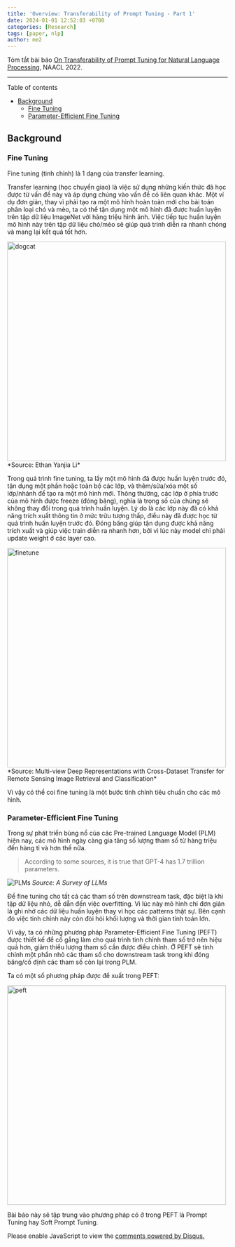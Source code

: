 ```yaml
---
title: 'Overview: Transferability of Prompt Tuning - Part 1'
date: 2024-01-01 12:52:03 +0700
categories: [Research]
tags: [paper, nlp]     
author: me2
---
```

Tóm tắt bài báo [On Transferability of Prompt Tuning for Natural Language Processing](https://aclanthology.org/2022.naacl-main.290.pdf),  NAACL 2022.

---

Table of contents
- [Background](#background)
  - [Fine Tuning](#fine-tuning)
  - [Parameter-Efficient Fine Tuning](#parameter-efficient-fine-tuning)

## Background<a name="background"></a>
### Fine Tuning<a name="fine-tuning"></a>
Fine tuning (tinh chỉnh) là 1 dạng của transfer learning. 

Transfer learning (học chuyển giao) là việc sử dụng những kiến thức đã học được từ vấn đề này và áp dụng chúng vào vấn đề  có liên quan khác. Một ví dụ đơn giản, thay vì phải tạo ra một mô hình hoàn toàn mới cho bài toán phân loại chó và mèo, ta có thể tận dụng một mô hình đã được huấn luyện trên tập dữ liệu ImageNet với hàng triệu hình ảnh. Việc tiếp tục huấn luyện mô hình này trên tập dữ liệu chó/mèo sẽ giúp quá trình diễn ra nhanh chóng và mang lại kết quả tốt hơn.

<img src="https://miro.medium.com/v2/resize:fit:822/1*CV81vQUQTq-ko_ER9gvqjg.png" alt ="dogcat" width="500"/>
*Source: Ethan Yanjia Li*


Trong quá trình fine tuning, ta lấy một mô hình đã được huấn luyện trước đó, tận dụng một phần hoặc toàn bộ các lớp, và thêm/sửa/xóa một số lớp/nhánh để tạo ra một mô hình mới. Thông thường, các lớp ở phía trước của mô hình được freeze (đóng băng), nghĩa là trọng số của chúng sẽ không thay đổi trong quá trình huấn luyện. Lý do là các lớp này đã có khả năng trích xuất thông tin ở mức trừu tượng thấp, điều này đã được học từ quá trình huấn luyện trước đó. Đóng băng giúp tận dụng được khả năng trích xuất và giúp việc train diễn ra nhanh hơn, bởi vì lúc này model chỉ phải update weight ở các layer cao.

<img src="https://www.researchgate.net/publication/339658226/figure/fig2/AS:941670916952066@1601523250692/Two-types-of-fine-tuning-techniques-using-pretrained-model-trained-on-ImageNet-The-first.png" alt="finetune" width="500"/>
*Source: Multi-view Deep Representations with Cross-Dataset Transfer for Remote Sensing Image Retrieval and Classification*

Vì vậy có thể coi fine tuning là một bước tinh chỉnh tiêu chuẩn cho các mô hình.


### Parameter-Efficient Fine Tuning<a name="parameter-efficient-fine-tuning"></a>

Trong sự phát triển bùng nổ của các Pre-trained Language Model (PLM) hiện nay, các mô hình ngày càng gia tăng số lượng tham số từ hàng triệu đến hàng tỉ và hơn thế nữa.

> According to some sources, it is true that GPT-4 has 1.7 trillion parameters.

![PLMs](https://i.ibb.co/nPyN2d8/1-Ei-Qh-BVc-Ypp8sb-R0qn-L1rc-A.webp)
*Source: A Survey of LLMs*

Để fine tuning cho tất cả các tham số trên downstream task, đặc biệt là khi tập dữ liệu nhỏ, dễ dẫn đến việc overfitting. Vì lúc này mô hình chỉ đơn giản là ghi nhớ các dữ liệu huấn luyện thay vì học các patterns thật sự. Bên cạnh đó việc tinh chỉnh này còn đòi hỏi khối lượng và thời gian tính toán lớn.

Vì vậy, ta có những phương pháp Parameter-Efficient Fine Tuning (PEFT) được thiết kế để cố gắng làm cho quá trình tinh chỉnh tham số trở nên hiệu quả hơn, giảm thiểu lượng tham số cần được điều chỉnh. Ở PEFT sẽ tinh chỉnh một phần nhỏ các tham số cho downstream task trong khi đóng băng/cố định các tham số còn lại trong PLM. 

Ta có một số phương pháp được đề xuất trong PEFT:

<img src="https://i.ibb.co/ZMSd6xq/Screenshot-from-2024-01-01-23-21-35.png"  alt="peft" width="500"/>

Bài báo này sẽ tập trung vào phương pháp có ở trong PEFT là Prompt Tuning hay Soft Prompt Tuning.


<div id="disqus_thread"></div>
<script>
    /**
    *  RECOMMENDED CONFIGURATION VARIABLES: EDIT AND UNCOMMENT THE SECTION BELOW TO INSERT DYNAMIC VALUES FROM YOUR PLATFORM OR CMS.
    *  LEARN WHY DEFINING THESE VARIABLES IS IMPORTANT: https://disqus.com/admin/universalcode/#configuration-variables    */
    /*
    var disqus_config = function () {
    this.page.url = PAGE_URL;  // Replace PAGE_URL with your page's canonical URL variable
    this.page.identifier = PAGE_IDENTIFIER; // Replace PAGE_IDENTIFIER with your page's unique identifier variable
    };
    */
    (function() { // DON'T EDIT BELOW THIS LINE
    var d = document, s = d.createElement('script');
    s.src = 'https://https-tointech-github-io.disqus.com/embed.js';
    s.setAttribute('data-timestamp', +new Date());
    (d.head || d.body).appendChild(s);
    })();
</script>
<noscript>Please enable JavaScript to view the <a href="https://disqus.com/?ref_noscript">comments powered by Disqus.</a></noscript>